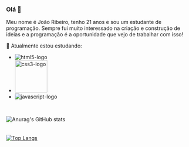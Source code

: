 ### Olá 👋


  Meu nome é João Ribeiro, tenho 21 anos e sou um estudante de programação. Sempre fui muito interessado na criação e construção de ideias e a programação é a oportunidade que vejo de trabalhar com isso!
  
   :pencil:  Atualmente estou estudando:
   
   - <img src="https://img.shields.io/badge/HTML5-E34F26?style=for-the-badge&logo=html5&logoColor=white" alt="html5-logo" >
   - <img src="https://img.shields.io/badge/CSS3-1572B6?style=for-the-badge&logo=css3&logoColor=white" alt="css3-logo" width="88">
   - <img src="https://img.shields.io/badge/JavaScript-323330?style=for-the-badge&logo=javascript&logoColor=F7DF1E" alt="javascript-logo" >
   <br> 
   
   
   ![Anurag's GitHub stats](https://github-readme-stats.vercel.app/api?username=JoaoVtRibeiro&show_icons=true&theme=dark)
   <br> <br> <br>
   [![Top Langs](https://github-readme-stats.vercel.app/api/top-langs/?username=JoaoVtRibeiro&layout=compact&theme=dark)](https://github.com/anuraghazra/github-readme-stats)
